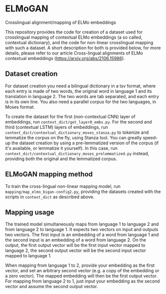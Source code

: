 # ELMoGAN
Crosslingual alignment/mapping of ELMo embeddings

This repository provides the code for creation of a dataset used for crosslingual mapping of contextual ELMo embeddings (a so called, contextual dictionary), and the code for non-linear crosslingual mapping with such a dataset. A short description for both is provided below, for more details, please refer to our article Cross-lingual alignments of ELMo contextual embeddings (https://arxiv.org/abs/2106.15986).

## Dataset creation
For dataset creation you need a bilingual dictionary in a tsv format, where each entry is made of two words, the original word in language 1 and its translation in language 2. The two words are tab separated, and each entry is in its own line. You also need a parallel corpus for the two languages, in Moses format.

To create the dataset for the first (non-contextual CNN) layer of embeddings, run `context_dict/get_layer0_embs.py`. For the second and third (contextual LSTM) layers of embeddings, run `context_dict/contextual_dictionary_moses_stanza.py` to tokenize and lemmatize the corpus on the fly, using Stanza tool. You can greatly speed-up the dataset creation by using a pre-lemmatized version of the corpus (if it's available, or lemmatize it yourself). In this case, run `context_dict/contextual_dictionary_moses_prelemmatized.py` instead, providing both the original and the lemmatized corpus.

## ELMoGAN mapping method
To train the cross-lingual non-linear mapping model, run `mapping/map_elmo_bigan-config2.py`, providing the datasets created with the scripts in `context_dict` as described above.

## Mapping usage
The trained model simultaneously maps from language 1 to language 2 and from language 2 to language 1. It expects two vectors on input and outputs two vectors. The first input is an embedding of a word from language 1 and the second input is an embedding of a word from language 2. On the output, the first output vector will be the first input vector mapped to language 2, the second output vector will be the second input vector mapped to language 1.

When mapping from language 1 to 2, provide your embedding as the first vector, and set an arbitrary second vector (e.g. a copy of the embedding or a zero vector). The mapped embedding will then be the first output vector. For mapping from language 2 to 1, just input your embedding as the second vector and assume the second output vector.

